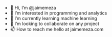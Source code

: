 - 👋 Hi, I’m @jaimemeza
- 👀 I’m interested in programming and analytics
- 🌱 I’m currently learning machine learning
- 💞️ I’m looking to collaborate on any project
- 📫 How to reach me hello at jaimemeza.com

<!---
jaimemeza/jaimemeza is a ✨ special ✨ repository because its `README.md` (this file) appears on your GitHub profile.
You can click the Preview link to take a look at your changes.
--->
